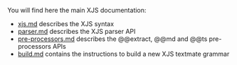 
You will find here the main XJS documentation:

- [xjs.md][] describes the XJS syntax
- [parser.md][] describes the XJS parser API
- [pre-processors.md][] describes the @@extract, @@md and @@ts pre-processors APIs
- [build.md][] contains the instructions to build a new XJS textmate grammar

[xjs.md]: ./xjs.md
[parser.md]: ./parser.md
[pre-processors.md]: ./pre-processors.md
[build.md]: ./build.md
